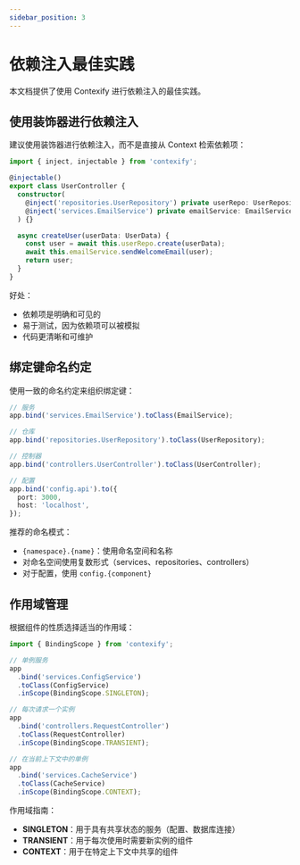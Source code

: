 ```yaml
---
sidebar_position: 3
---
```


# 依赖注入最佳实践

本文档提供了使用 Contexify 进行依赖注入的最佳实践。

## 使用装饰器进行依赖注入

建议使用装饰器进行依赖注入，而不是直接从 Context 检索依赖项：

```typescript
import { inject, injectable } from 'contexify';

@injectable()
export class UserController {
  constructor(
    @inject('repositories.UserRepository') private userRepo: UserRepository,
    @inject('services.EmailService') private emailService: EmailService
  ) {}

  async createUser(userData: UserData) {
    const user = await this.userRepo.create(userData);
    await this.emailService.sendWelcomeEmail(user);
    return user;
  }
}
```

好处：

- 依赖项是明确和可见的
- 易于测试，因为依赖项可以被模拟
- 代码更清晰和可维护

## 绑定键命名约定

使用一致的命名约定来组织绑定键：

```typescript
// 服务
app.bind('services.EmailService').toClass(EmailService);

// 仓库
app.bind('repositories.UserRepository').toClass(UserRepository);

// 控制器
app.bind('controllers.UserController').toClass(UserController);

// 配置
app.bind('config.api').to({
  port: 3000,
  host: 'localhost',
});
```

推荐的命名模式：

- `{namespace}.{name}`：使用命名空间和名称
- 对命名空间使用复数形式（services、repositories、controllers）
- 对于配置，使用 `config.{component}`

## 作用域管理

根据组件的性质选择适当的作用域：

```typescript
import { BindingScope } from 'contexify';

// 单例服务
app
  .bind('services.ConfigService')
  .toClass(ConfigService)
  .inScope(BindingScope.SINGLETON);

// 每次请求一个实例
app
  .bind('controllers.RequestController')
  .toClass(RequestController)
  .inScope(BindingScope.TRANSIENT);

// 在当前上下文中的单例
app
  .bind('services.CacheService')
  .toClass(CacheService)
  .inScope(BindingScope.CONTEXT);
```

作用域指南：

- **SINGLETON**：用于具有共享状态的服务（配置、数据库连接）
- **TRANSIENT**：用于每次使用时需要新实例的组件
- **CONTEXT**：用于在特定上下文中共享的组件
